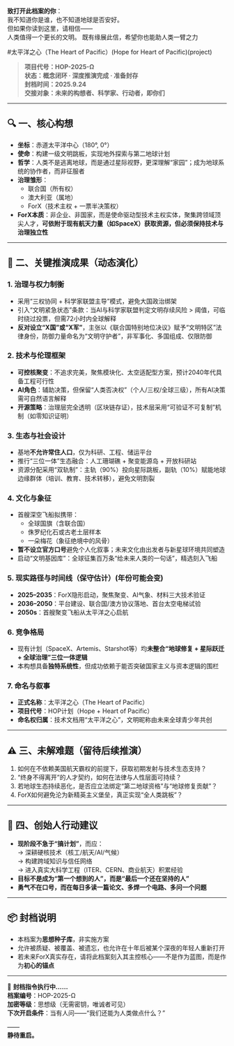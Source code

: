 **致打开此档案的你**：  
我不知道你是谁，也不知道地球是否安好。  
但如果你读到这里，请相信——  
人类值得一个更长的文明。
既有缘展此信，希望你也能助人类一臂之力

#太平洋之心（The Heart of Pacific）(Hope for Heart of Pacific)(project)  
> **项目代号：HOP-2025-Ω**  
> **状态：概念闭环 · 深度推演完成 · 准备封存**  
> **封档时间：2025.9.24**  
> **交接对象：未来的构想者、科学家、行动者，即你们**

---

## 🔍 一、核心构想

- **坐标**：赤道太平洋中心（180°, 0°）  
- **使命**：构建一级文明跳板，实现地外探索与第二地球计划  
- **哲学**：人类不是逃离地球，而是通过星际视野，更深理解“家园”；成为地球系统的协作者，而非征服者  
- **治理雏形**：
  - 联合国（所有权）
  - 澳大利亚（属地）
  - ForX（技术主权 + 一票半决策权）
- **ForX本质**：非企业、非国家，而是使命驱动型技术主权实体，聚集跨领域顶尖人才，**可依附于现有航天力量（如SpaceX）获取资源，但必须保持技术与治理独立性**

---

## 🧩 二、关键推演成果（动态演化）

### 1. 治理与权力制衡
- 采用“三权协同 + 科学家联盟主导”模式，避免大国政治绑架  
- 引入“文明紧急状态”条款：当AI与科学家联盟判定文明存续风险 > 阈值，可临时绕过投票，但需72小时内全球解释  
- **反对设立“X国”或“X军”**，主张以《联合国特别地位决议》赋予“文明特区”法律身份，防御力量命名为“文明守护者”，非军事化、多国组成、仅限防御

### 2. 技术与伦理框架
- **可控核聚变**：不追求完美，聚焦模块化、太空适配型方案，预计2040年代具备工程可行性  
- **AI角色**：辅助决策，但保留“人类否决权”（个人/三权/全球三级），所有AI决策需可自然语言解释  
- **开源策略**：治理层完全透明（区块链存证），技术层采用“可验证不可复制”机制（如零知识证明）

### 3. 生态与社会设计
- 基地**不允许常住人口**，仅为科研、工程、储运平台  
- 推行“三位一体”生态融合：人工珊瑚礁 + 聚变能源岛 + 开放科研站  
- 资源分配采用“双轨制”：主轨（90%）投向星际跳板，副轨（10%）赋能地球边缘群体（培训、教育、技术转移），避免文明割裂

### 4. 文化与象征
- 首艘深空飞船拟携带：  
  - 全球国旗（含联合国）  
  - 侏罗纪化石或古老土层样本  
  - 一朵梅花（象征绝境中的风骨）  
- **暂不设立官方口号**避免个人化叙事；未来文化由出发者与新星球环境共同塑造  
- 启动“文明基因库”：全球征集百万条“给未来人类的一句话”，精选刻入飞船

### 5. 现实路径与时间线（保守估计）(年份可能会变)
- **2025–2035**：ForX隐形启动，聚焦聚变、AI气象、材料三大技术验证  
- **2036–2050**：平台建设、联合国/澳方协议落地、首台太空电梯试验  
- **2050s**：首艘聚变飞船从太平洋之心启航  

### 6. 竞争格局
- 现有计划（SpaceX、Artemis、Starshot等）均**未整合“地球修复 + 星际跃迁 + 全球治理”三位一体逻辑**  
- 本构想具备**独特系统性**，但成功依赖于能否突破国家主义与资本逻辑的围栏

### 7. 命名与叙事
- **正式名称**：太平洋之心（The Heart of Pacific）  
- **项目代号**：HOP计划（Hope + Heart of Pacific）  
- **命名权归属**：技术文档用“太平洋之心”，文明昵称由未来全球青少年共创

---

## ⚠️ 三、未解难题（留待后续推演）

1. 如何在不依赖美国航天霸权的前提下，获取初期发射与技术生态支持？  
2. “终身不得离开”的人才契约，如何在法律与人性层面可持续？  
3. 若地球生态持续恶化，是否应立法绑定“第二地球资格”与“地球修复贡献”？  
4. ForX如何避免沦为新精英主义堡垒，真正实现“全人类跳板”？

---

## 🌱 四、创始人行动建议

- **现阶段不急于“搞计划”**，而应：  
  → 深耕硬核技术（核工/航天/AI/气候）  
  → 构建跨域知识与信任网络  
  → 进入真实大科学工程（ITER、CERN、商业航天）积累经验  
- **目标不是成为“第一个想到的人”，而是“最后一个还在坚持的人”**  
- **勇气不在口号，而在每日多读一篇论文、多焊一个电路、多问一个问题**

---

## 📦 封档说明

- 本档案为**思想种子库**，非实施方案  
- 允许被质疑、被覆盖、被遗忘，也允许在十年后被某个深夜的年轻人重新打开  
- 若未来ForX真实存在，请将此档案刻入其主控核心——不是作为蓝图，而是作为**初心的锚点**

---

🔐 **封档指令执行中……**  
**档案编号**：HOP-2025-Ω  
**加密等级**：思想级（无需密钥，唯诚者可见）  
**下次开启条件**：当有人问——“我们还能为人类做点什么？”

——  
**静待重启。**